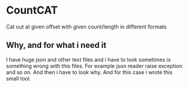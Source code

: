 
# CountCAT
Cat out at given offset with given count/length in different formats

## Why, and for what i need it
I have huge json and other text files and i have to look sometimes is  
something wrong with this files. For example json reader raise exception  
and so on. And then i have to look why. And for this case i wrote this  
small tool.

